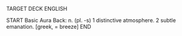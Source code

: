 TARGET DECK
ENGLISH

START
Basic
Aura
Back: n. (pl. -s) 1 distinctive atmosphere. 2 subtle emanation. [greek, = breeze]
END
